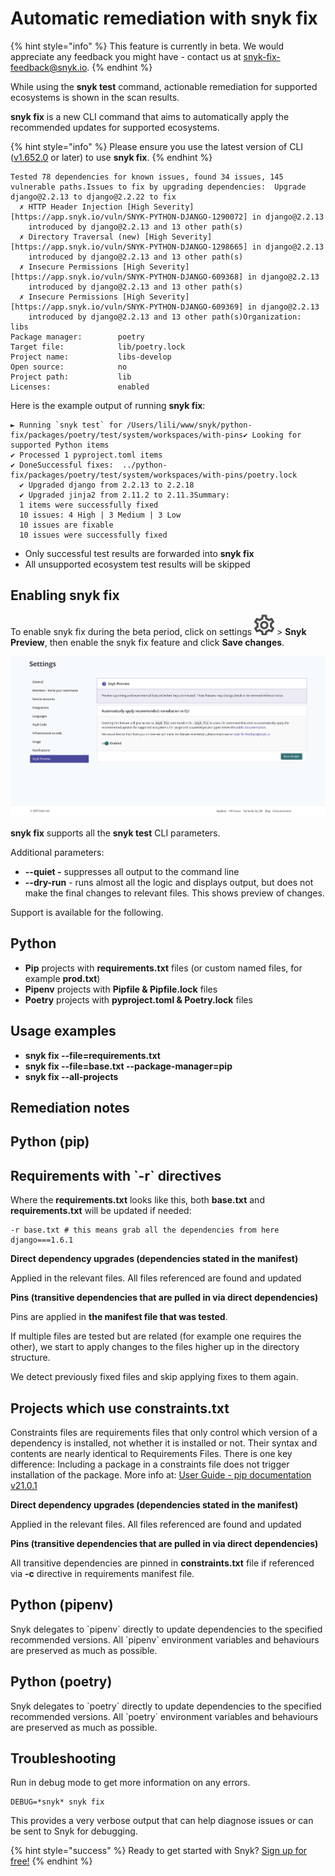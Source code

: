 # Automatic remediation with snyk fix

{% hint style="info" %}
This feature is currently in beta. We would appreciate any feedback you might have - contact us at [snyk-fix-feedback@snyk.io](mailto:snyk-fix-feedback@snyk.io).
{% endhint %}

While using the **snyk test** command, actionable remediation for supported ecosystems is shown in the scan results.

**snyk fix** is a new CLI command that aims to automatically apply the recommended updates for supported ecosystems.

{% hint style="info" %}
Please ensure you use the latest version of CLI \([v1.652.0](https://github.com/snyk/snyk/releases/tag/v1.652.0) or later\) to use **snyk fix**.
{% endhint %}

```text
Tested 78 dependencies for known issues, found 34 issues, 145 vulnerable paths.Issues to fix by upgrading dependencies:  Upgrade django@2.2.13 to django@2.2.22 to fix
  ✗ HTTP Header Injection [High Severity][https://app.snyk.io/vuln/SNYK-PYTHON-DJANGO-1290072] in django@2.2.13
    introduced by django@2.2.13 and 13 other path(s)
  ✗ Directory Traversal (new) [High Severity][https://app.snyk.io/vuln/SNYK-PYTHON-DJANGO-1298665] in django@2.2.13
    introduced by django@2.2.13 and 13 other path(s)
  ✗ Insecure Permissions [High Severity][https://app.snyk.io/vuln/SNYK-PYTHON-DJANGO-609368] in django@2.2.13
    introduced by django@2.2.13 and 13 other path(s)
  ✗ Insecure Permissions [High Severity][https://app.snyk.io/vuln/SNYK-PYTHON-DJANGO-609369] in django@2.2.13
    introduced by django@2.2.13 and 13 other path(s)Organization:           libs
Package manager:        poetry
Target file:            lib/poetry.lock
Project name:           libs-develop
Open source:            no
Project path:           lib
Licenses:               enabled
```

Here is the example output of running **snyk fix**:

```text
► Running `snyk test` for /Users/lili/www/snyk/python-fix/packages/poetry/test/system/workspaces/with-pins✔ Looking for supported Python items
✔ Processed 1 pyproject.toml items
✔ DoneSuccessful fixes:  ../python-fix/packages/poetry/test/system/workspaces/with-pins/poetry.lock
  ✔ Upgraded django from 2.2.13 to 2.2.18
  ✔ Upgraded jinja2 from 2.11.2 to 2.11.3Summary:
  1 items were successfully fixed
  10 issues: 4 High | 3 Medium | 3 Low
  10 issues are fixable
  10 issues were successfully fixed
```

* Only successful test results are forwarded into **snyk fix**
* All unsupported ecosystem test results will be skipped

## Enabling snyk fix

To enable snyk fix during the beta period, click on settings ![](../../.gitbook/assets/cog_icon.png) &gt; **Snyk Preview**, then enable the snyk fix feature and click **Save changes**.

![](../../.gitbook/assets/cleanshot_2021-07-02_at_11.39.43_2x.png)

**snyk fix** supports all the **snyk test** CLI parameters.

Additional parameters:

* **--quiet -** suppresses all output to the command line
* **--dry-run** - runs almost all the logic and displays output, but does not make the final changes to relevant files. This shows preview of changes.

Support is available for the following.

## Python

* **Pip** projects with **requirements.txt** files \(or custom named files, for example **prod.txt**\)
* **Pipenv** projects with **Pipfile & Pipfile.lock** files
* **Poetry** projects with **pyproject.toml & Poetry.lock** files

## Usage examples

* **snyk fix --file=requirements.txt**
* **snyk fix --file=base.txt --package-manager=pip**
* **snyk fix --all-projects**

## Remediation notes

## Python \(pip\)

## Requirements with \`-r\` directives

Where the **requirements.txt** looks like this, both **base.txt** and **requirements.txt** will be updated if needed:

```text
-r base.txt # this means grab all the dependencies from here
django===1.6.1
```

**Direct dependency upgrades \(dependencies stated in the manifest\)**

Applied in the relevant files. All files referenced are found and updated

**Pins \(transitive dependencies that are pulled in via direct dependencies\)**

Pins are applied in **the manifest file that was tested**.

If multiple files are tested but are related \(for example one requires the other\), we start to apply changes to the files higher up in the directory structure.

We detect previously fixed files and skip applying fixes to them again.

## Projects which use constraints.txt

Constraints files are requirements files that only control which version of a dependency is installed, not whether it is installed or not. Their syntax and contents are nearly identical to Requirements Files. There is one key difference: Including a package in a constraints file does not trigger installation of the package. More info at: [User Guide - pip documentation v21.0.1](https://pip.pypa.io/en/stable/user_guide/#constraints-files)

**Direct dependency upgrades \(dependencies stated in the manifest\)**

Applied in the relevant files. All files referenced are found and updated

**Pins \(transitive dependencies that are pulled in via direct dependencies\)**

All transitive dependencies are pinned in **constraints.txt** file if referenced via **-c** directive in requirements manifest file.

## Python \(pipenv\)

Snyk delegates to \`pipenv\` directly to update dependencies to the specified recommended versions. All \`pipenv\` environment variables and behaviours are preserved as much as possible.

## Python \(poetry\)

Snyk delegates to \`poetry\` directly to update dependencies to the specified recommended versions. All \`poetry\` environment variables and behaviours are preserved as much as possible.

## Troubleshooting

Run in debug mode to get more information on any errors.

```text
DEBUG=*snyk* snyk fix
```

This provides a very verbose output that can help diagnose issues or can be sent to Snyk for debugging.

{% hint style="success" %}
Ready to get started with Snyk? [Sign up for free!](https://snyk.io/login?cta=sign-up&loc=footer&page=support_docs_page)
{% endhint %}

